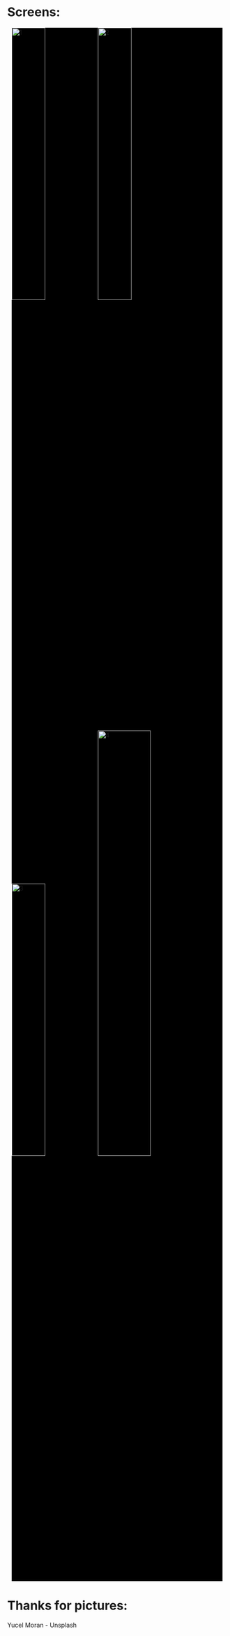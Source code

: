 # Screens:
<div style="background-color: black; margin: 10px;">
  <img width="40%" alt="1" src="https://github.com/Anmakulaku/MusicSpace/assets/119726677/b105aee7-b18d-49cb-a57b-a293d2c5db7d">
  <img width="40%" alt="2" src="https://github.com/Anmakulaku/MusicSpace/assets/119726677/0b4ae0db-d8a4-4722-8d7b-0b699fbc9437">
<br><br><br><br>
  <img width="40%" alt="3" src="https://github.com/Anmakulaku/MusicSpace/assets/119726677/6c4b05b9-3886-4b03-8a39-a45504baacdc">
  <img width="50%" alt="4" src="https://github.com/Anmakulaku/MusicSpace/assets/119726677/de606437-fbdc-4e55-833c-d5eac53016f7">
</div>

# Thanks for pictures:
Yucel Moran - Unsplash